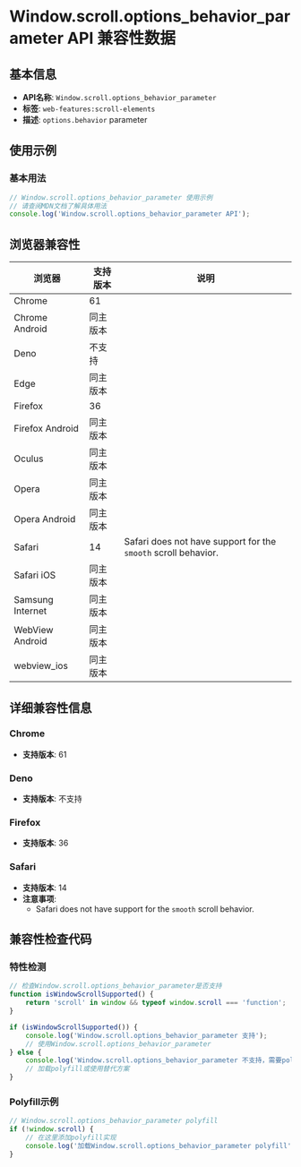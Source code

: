 # Window.scroll.options_behavior_parameter API 兼容性数据

## 基本信息

- **API名称**: `Window.scroll.options_behavior_parameter`
- **标签**: `web-features:scroll-elements`
- **描述**: `options.behavior` parameter

## 使用示例

### 基本用法

```javascript
// Window.scroll.options_behavior_parameter 使用示例
// 请查阅MDN文档了解具体用法
console.log('Window.scroll.options_behavior_parameter API');
```

## 浏览器兼容性

| 浏览器 | 支持版本 | 说明 |
|--------|----------|------|
| Chrome | 61 |  |
| Chrome Android | 同主版本 |  |
| Deno | 不支持 |  |
| Edge | 同主版本 |  |
| Firefox | 36 |  |
| Firefox Android | 同主版本 |  |
| Oculus | 同主版本 |  |
| Opera | 同主版本 |  |
| Opera Android | 同主版本 |  |
| Safari | 14 | Safari does not have support for the `smooth` scroll behavior. |
| Safari iOS | 同主版本 |  |
| Samsung Internet | 同主版本 |  |
| WebView Android | 同主版本 |  |
| webview_ios | 同主版本 |  |

## 详细兼容性信息

### Chrome

- **支持版本**: 61

### Deno

- **支持版本**: 不支持

### Firefox

- **支持版本**: 36

### Safari

- **支持版本**: 14
- **注意事项**:
  - Safari does not have support for the `smooth` scroll behavior.

## 兼容性检查代码

### 特性检测

```javascript
// 检查Window.scroll.options_behavior_parameter是否支持
function isWindowScrollSupported() {
    return 'scroll' in window && typeof window.scroll === 'function';
}

if (isWindowScrollSupported()) {
    console.log('Window.scroll.options_behavior_parameter 支持');
    // 使用Window.scroll.options_behavior_parameter
} else {
    console.log('Window.scroll.options_behavior_parameter 不支持，需要polyfill');
    // 加载polyfill或使用替代方案
}
```

### Polyfill示例

```javascript
// Window.scroll.options_behavior_parameter polyfill
if (!window.scroll) {
    // 在这里添加polyfill实现
    console.log('加载Window.scroll.options_behavior_parameter polyfill');
}
```

